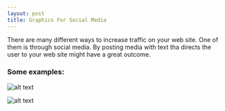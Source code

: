 ```yaml
---
layout: post
title: Graphics For Social Media
---
```


<p> There are many different ways to increase traffic on your web site. One 
of them is through social media. By posting media with text tha directs the user to
your web site might have a great outcome.</p>


<h3> Some examples:</h3>

![alt text](https://www.flickr.com/photos/129094752@N04/16233150814/"AppleWatch")

![alt text](https://www.flickr.com/photos/129094752@N04/16648212647/in/photostream/ "Newsjacking")

